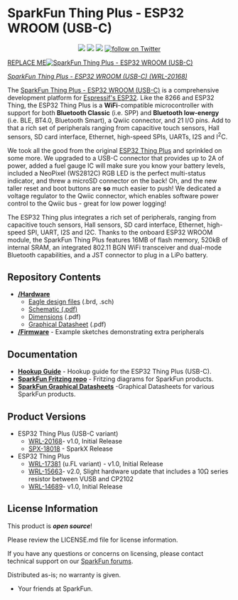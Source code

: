 SparkFun Thing Plus - ESP32 WROOM (USB-C)
========================================

<p align="center">
	<a href="https://github.com/sparkfun/SparkFun_Thing_Plus_ESP32_WROOM_C/issues" alt="Issues">
		<img src="https://img.shields.io/github/issues/sparkfun/SparkFun_Thing_Plus_ESP32_WROOM_C.svg" /></a>
	<a href="https://docs.sparkfun.com/SparkFun_RTK_Firmware" alt="Documentation">
		<img src="https://docs.sparkfun.com/SparkFun_RTK_Firmware/badge/?version=latest&style=flat" /></a>
  <a href="https://github.com/sparkfun/SparkFun_Thing_Plus_ESP32_WROOM_C/blob/master/LICENSE" alt="License">
		<img src="https://img.shields.io/badge/license-MIT-blue.svg" /></a>
	<a href="https://twitter.com/intent/follow?screen_name=sparkfun">
   	<img src="https://img.shields.io/twitter/follow/sparkfun.svg?style=social&logo=twitter" alt="follow on Twitter"></a>
</p>


[REPLACE ME![SparkFun Thing Plus - ESP32 WROOM (USB-C)](https://cdn.sparkfun.com//assets/parts/1/7/2/3/9/20168-Thing_Plus_C_-_ESP32_WROOM-01.jpg)](https://www.sparkfun.com/products/18018)

*[SparkFun Thing Plus - ESP32 WROOM (USB-C) (WRL-20168)](https://www.sparkfun.com/products/20168)*

The [SparkFun Thing Plus - ESP32 WROOM (USB-C)](https://www.sparkfun.com/products/20168) is a comprehensive development platform for [Espressif's ESP32](https://espressif.com/en/products/hardware/esp32/overview). Like the 8266 and ESP32 Thing, the ESP32 Thing Plus is a **WiFi**-compatible microcontroller with support for both **Bluetooth Classic** (i.e. SPP) and **Bluetooth low-energy** (i.e. BLE, BT4.0, Bluetooth Smart), a Qwiic connector, and 21 I/O pins. Add to that a rich set of peripherals ranging from capacitive touch sensors, Hall sensors, SD card interface, Ethernet, high-speed SPIs, UARTs, I2S and I<sup>2</sup>C.

We took all the good from the original [ESP32 Thing Plus](https://www.sparkfun.com/products/15663) and sprinkled on some more. We upgraded to a USB-C connector that provides up to 2A of power, added a fuel gauge IC will make sure you know your battery levels, included a NeoPixel (WS2812C) RGB LED is the perfect multi-status indicator, and threw a microSD connector on the back! Oh, and the new taller reset and boot buttons are **so** much easier to push! We dedicated a voltage regulator to the Qwiic connector, which enables software power control to the Qwiic bus - great for low power logging!

The ESP32 Thing plus integrates a rich set of peripherals, ranging from capacitive touch sensors, Hall sensors, SD card interface, Ethernet, high-speed SPI, UART, I2S and I2C. Thanks to the onboard ESP32 WROOM module, the SparkFun Thing Plus features 16MB of flash memory, 520kB of internal SRAM, an integrated 802.11 BGN WiFi transceiver and dual-mode Bluetooth capabilities, and a JST connector to plug in a LiPo battery.

Repository Contents
-------------------

* **[/Hardware](/Hardware/)**
    * [Eagle design files](/Hardware/eagle_files.zip) (.brd, .sch)
    * [Schematic (.pdf)](/Hardware/schematic.pdf)
    * [Dimensions](/Hardware/dimensions.pdf) (.pdf)
    * [Graphical Datasheet](/Hardware/graphical_datasheet.pdf) (.pdf)
* **[/Firmware](/Firmware/)** - Example sketches demonstrating extra peripherals

Documentation
--------------
* **[Hookup Guide](https://learn.sparkfun.com/tutorials/2353)** - Hookup guide for the ESP32 Thing Plus (USB-C).
* **[SparkFun Fritzing repo](https://github.com/sparkfun/Fritzing_Parts)** - Fritzing diagrams for SparkFun products.
* **[SparkFun Graphical Datasheets](https://github.com/sparkfun/Graphical_Datasheets)** -Graphical Datasheets for various SparkFun products.

Product Versions
----------------
* ESP32 Thing Plus (USB-C variant)
  * [WRL-20168](https://www.sparkfun.com/products/20168)- v1.0, Initial Release
  * [SPX-18018](https://www.sparkfun.com/products/18018) - SparkX Release
* ESP32 Thing Plus
  * [WRL-17381](https://www.sparkfun.com/products/17381) (u.FL variant) - v1.0, Initial Release
  * [WRL-15663](https://www.sparkfun.com/products/15663)- v2.0, Slight hardware update that includes a 10&ohm; series resistor between VUSB and CP2102
  * [WRL-14689](https://www.sparkfun.com/products/14689)- v1.0, Initial Release

License Information
-------------------

This product is _**open source**_! 

Please review the LICENSE.md file for license information. 

If you have any questions or concerns on licensing, please contact technical support on our [SparkFun forums](https://forum.sparkfun.com/viewforum.php?f=152).

Distributed as-is; no warranty is given.

- Your friends at SparkFun.
